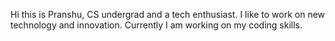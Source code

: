 Hi this is Pranshu, CS undergrad and a tech enthusiast. I like to work on new technology and innovation. Currently I am working on my coding skills.
